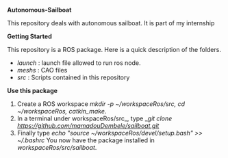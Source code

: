  **Autonomous-Sailboat**

This repository deals with autonomous sailboat. It is part of my internship

 **Getting Started**

This repository is a ROS package. Here is a quick description of the folders.

* *launch* : launch file allowed to run ros node.
* *meshs* : CAO files
* *src* : Scripts contained in this repository


 **Use this package**

1. Create a ROS workspace *mkdir -p ~/workspaceRos/src, cd ~/workspaceRos, catkin_make*.
2. In a terminal under workspaceRos/src_, type _*git clone https://github.com/mamadouDembele/sailboat.git*
3. Finally type *echo "source ~/workspaceRos/devel/setup.bash" >> ~/.bashrc*
You now have the package installed in *workspaceRos/src/sailboat*.





